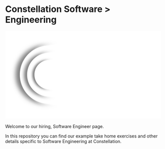 # Constellation Software > Engineering

<img src="./../images/cs-wide-logo-min.png" width="500em">

Welcome to our hiring, Software Engineer page.

In this repository you can find our example take home exercises and other details specific to Software Engineering at Constellation.
